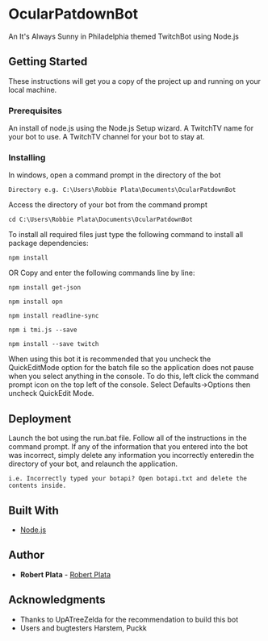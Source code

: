 # OcularPatdownBot
An It's Always Sunny in Philadelphia themed TwitchBot using Node.js

## Getting Started

These instructions will get you a copy of the project up and running on your local machine.

### Prerequisites

An install of node.js using the Node.js Setup wizard.
A TwitchTV name for your bot to use.
A TwitchTV channel for your bot to stay at.

### Installing
In windows, open a command prompt in the directory of the bot
```
Directory e.g. C:\Users\Robbie Plata\Documents\OcularPatdownBot
```
Access the directory of your bot from the command prompt
```
cd C:\Users\Robbie Plata\Documents\OcularPatdownBot
```
To install all required files just type the following command to install all package dependencies:
```
npm install
```
OR Copy and enter the following commands line by line:
```
npm install get-json
```
```
npm install opn
```
```
npm install readline-sync
```
```
npm i tmi.js --save
```
```
npm install --save twitch
```
When using this bot it is recommended that you uncheck the QuickEditMode option for the batch file so the application does not pause when you select anything in the console. To do this, left click the command prompt icon on the top left of the console. Select Defaults->Options then uncheck QuickEdit Mode.
## Deployment

Launch the bot using the run.bat file.
Follow all of the instructions in the command prompt.
If any of the information that you entered into the bot
was incorrect, simply delete any information you incorrectly enteredin the directory 
of your bot, and relaunch the application.
```
i.e. Incorrectly typed your botapi? Open botapi.txt and delete the contents inside.
```
## Built With

* [Node.js](https://nodejs.org/en/)

## Author

* **Robert Plata** - [Robert Plata](https://github.com/robbieplata)

## Acknowledgments

* Thanks to UpATreeZelda for the recommendation to build this bot
* Users and bugtesters
Harstem, Puckk
